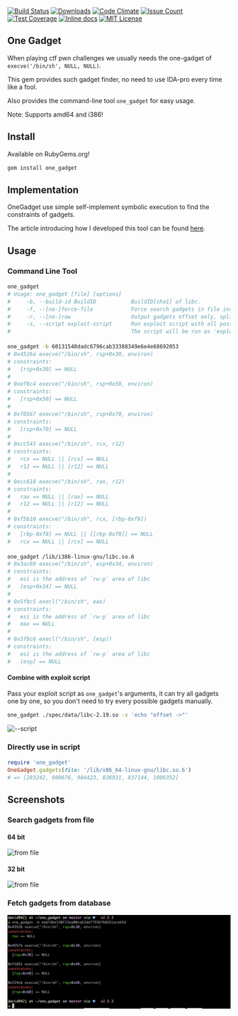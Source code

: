 [![Build Status](https://travis-ci.org/david942j/one_gadget.svg?branch=master)](https://travis-ci.org/david942j/one_gadget)
[![Downloads](http://ruby-gem-downloads-badge.herokuapp.com/one_gadget?type=total&color=orange)](https://rubygems.org/gems/one_gadget)
[![Code Climate](https://codeclimate.com/github/david942j/one_gadget/badges/gpa.svg)](https://codeclimate.com/github/david942j/one_gadget)
[![Issue Count](https://codeclimate.com/github/david942j/one_gadget/badges/issue_count.svg)](https://codeclimate.com/github/david942j/one_gadget)
[![Test Coverage](https://codeclimate.com/github/david942j/one_gadget/badges/coverage.svg)](https://codeclimate.com/github/david942j/one_gadget/coverage)
[![Inline docs](https://inch-ci.org/github/david942j/one_gadget.svg?branch=master)](https://inch-ci.org/github/david942j/one_gadget)
[![MIT License](https://img.shields.io/badge/license-MIT-blue.svg)](http://choosealicense.com/licenses/mit/)

## One Gadget

When playing ctf pwn challenges we usually needs the one-gadget of `execve('/bin/sh', NULL, NULL)`.

This gem provides such gadget finder, no need to use IDA-pro every time like a fool.

Also provides the command-line tool `one_gadget` for easy usage.

Note: Supports amd64 and i386!

## Install

Available on RubyGems.org!
```bash
gem install one_gadget
```

## Implementation

OneGadget use simple self-implement symbolic execution to find the constraints of gadgets.

The article introducing how I developed this tool can be found [here](https://david942j.blogspot.com/2017/02/project-one-gadget-in-glibc.html).

## Usage

### Command Line Tool

```bash
one_gadget
# Usage: one_gadget [file] [options]
#     -b, --build-id BuildID           BuildID[sha1] of libc.
#     -f, --[no-]force-file            Force search gadgets in file instead of build id first.
#     -r, --[no-]raw                   Output gadgets offset only, split with one space.
#     -s, --script exploit-script      Run exploit script with all possible gadgets.
#                                      The script will be run as 'exploit-script $offset'.

one_gadget -b 60131540dadc6796cab33388349e6e4e68692053
# 0x4526a execve("/bin/sh", rsp+0x30, environ)
# constraints:
#   [rsp+0x30] == NULL
# 
# 0xef6c4 execve("/bin/sh", rsp+0x50, environ)
# constraints:
#   [rsp+0x50] == NULL
# 
# 0xf0567 execve("/bin/sh", rsp+0x70, environ)
# constraints:
#   [rsp+0x70] == NULL
# 
# 0xcc543 execve("/bin/sh", rcx, r12)
# constraints:
#   rcx == NULL || [rcx] == NULL
#   r12 == NULL || [r12] == NULL
# 
# 0xcc618 execve("/bin/sh", rax, r12)
# constraints:
#   rax == NULL || [rax] == NULL
#   r12 == NULL || [r12] == NULL
# 
# 0xf5b10 execve("/bin/sh", rcx, [rbp-0xf8])
# constraints:
#   [rbp-0xf8] == NULL || [[rbp-0xf8]] == NULL
#   rcx == NULL || [rcx] == NULL

one_gadget /lib/i386-linux-gnu/libc.so.6
# 0x3ac69 execve("/bin/sh", esp+0x34, environ)
# constraints:
#   esi is the address of `rw-p` area of libc
#   [esp+0x34] == NULL
# 
# 0x5fbc5 execl("/bin/sh", eax)
# constraints:
#   esi is the address of `rw-p` area of libc
#   eax == NULL
# 
# 0x5fbc6 execl("/bin/sh", [esp])
# constraints:
#   esi is the address of `rw-p` area of libc
#   [esp] == NULL

```

#### Combine with exploit script
Pass your exploit script as `one_gadget`'s arguments, it can
try all gadgets one by one, so you don't need to try every possible gadgets manually.

```bash
one_gadget ./spec/data/libc-2.19.so -s 'echo "offset ->"'
```

![--script](https://github.com/david942j/one_gadget/blob/master/examples/script.png?raw=true)

### Directly use in script
```ruby
require 'one_gadget'
OneGadget.gadgets(file: '/lib/x86_64-linux-gnu/libc.so.6')
# => [283242, 980676, 984423, 836931, 837144, 1006352]
```

## Screenshots

### Search gadgets from file

#### 64 bit
![from file](https://github.com/david942j/one_gadget/blob/master/examples/from_file.png?raw=true)

#### 32 bit
![from file](https://github.com/david942j/one_gadget/blob/master/examples/from_file_32bit.png?raw=true)

### Fetch gadgets from database
![build id](https://github.com/david942j/one_gadget/blob/master/examples/from_build_id.png?raw=true)

